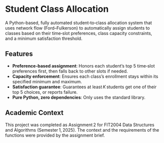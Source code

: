 # Student Class Allocation

A Python-based, fully automated student‑to‑class allocation system that uses network flow (Ford–Fulkerson) to automatically assign students to classes based on their time‑slot preferences, class capacity constraints, and a minimum satisfaction threshold.

## Features

- **Preference‑based assignment**: Honors each student’s top 5 time‑slot preferences first, then falls back to other slots if needed.
- **Capacity enforcement**: Ensures each class’s enrollment stays within its specified minimum and maximum.
- **Satisfaction guarantee**: Guarantees at least _K_ students get one of their top 5 choices, or reports failure.
- **Pure Python, zero dependencies**: Only uses the standard library.

## Academic Context

This project was completed as Assignment 2 for FIT2004 Data Structures and Algorithms (Semester 1, 2025). The context and the requirements of the functions were provided by the assignment brief.
